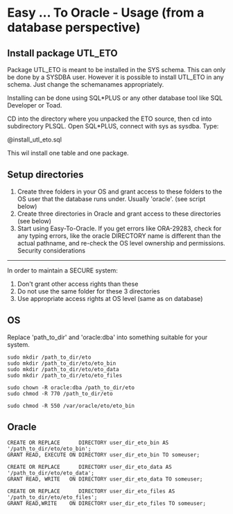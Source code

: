 Easy ... To Oracle - Usage (from a database perspective)========================================================Install package UTL_ETO-----------------------Package UTL_ETO is meant to be installed in the SYS schema. This can only be done by a SYSDBAuser. However it is possible to install UTL_ETO in any schema. Just change the schemanamesappropriately.Installing can be done using SQL*PLUS or any other database tool like SQL Developer or Toad.CD into the directory where you unpacked the ETO source, then cd into subdirectory PLSQL.Open SQL*PLUS, connect with sys as sysdba. Type:@install\_utl_eto.sql This wil install one table and one package.Setup directories-----------------1. Create three folders in your OS and grant access to these folders to the OS user that   the database runs under. Usually 'oracle'. (see script below)2. Create three directories in Oracle and grant access to these directories (see below)3. Start using Easy-To-Oracle. If you get errors like ORA-29283, check for any typing errors,   like the oracle DIRECTORY name is different than the actual pathname, and re-check   the OS level ownership and permissions.
Security considerations-----------------------In order to maintain a SECURE system:1. Don't grant other access rights than these2. Do not use the same folder for these 3 directories3. Use appropriate access rights at OS level (same as on database)OS--Replace 'path_to_dir' and 'oracle:dba' into something suitable for your system.	sudo mkdir /path_to_dir/eto	sudo mkdir /path_to_dir/eto/eto_bin	sudo mkdir /path_to_dir/eto/eto_data	sudo mkdir /path_to_dir/eto/eto_files	sudo chown -R oracle:dba /path_to_dir/eto	sudo chmod -R 770 /path_to_dir/eto	sudo chmod -R 550 /var/oracle/eto/eto_binOracle------	CREATE OR REPLACE      DIRECTORY user_dir_eto_bin AS '/path_to_dir/eto/eto_bin';	GRANT READ, EXECUTE ON DIRECTORY user_dir_eto_bin TO someuser;	CREATE OR REPLACE      DIRECTORY user_dir_eto_data AS '/path_to_dir/eto/eto_data';	GRANT READ, WRITE   ON DIRECTORY user_dir_eto_data TO someuser;	CREATE OR REPLACE      DIRECTORY user_dir_eto_files AS '/path_to_dir/eto/eto_files';	GRANT READ,WRITE    ON DIRECTORY user_dir_eto_files TO someuser;